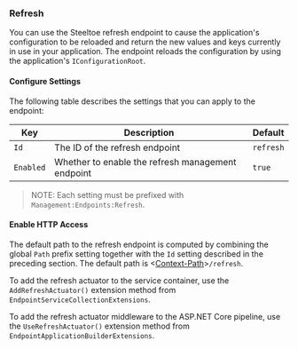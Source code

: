 ### Refresh

You can use the Steeltoe refresh endpoint to cause the application's configuration to be reloaded and return the new values and keys currently in use in your application. The endpoint reloads the configuration by using the application's `IConfigurationRoot`.

#### Configure Settings

The following table describes the settings that you can apply to the endpoint:

|Key|Description|Default|
|---|---|---|
|`Id`|The ID of the refresh endpoint|`refresh`|
|`Enabled`|Whether to enable the refresh management endpoint|`true`|

>NOTE: Each setting must be prefixed with `Management:Endpoints:Refresh`.

#### Enable HTTP Access

The default path to the refresh endpoint is computed by combining the global `Path` prefix setting together with the `Id` setting described in the preceding section. The default path is <[Context-Path](hypermedia#base-context-path)>`/refresh`.

To add the refresh actuator to the service container, use the `AddRefreshActuator()` extension method from `EndpointServiceCollectionExtensions`.

To add the refresh actuator middleware to the ASP.NET Core pipeline, use the `UseRefreshActuator()` extension method from `EndpointApplicationBuilderExtensions`.

